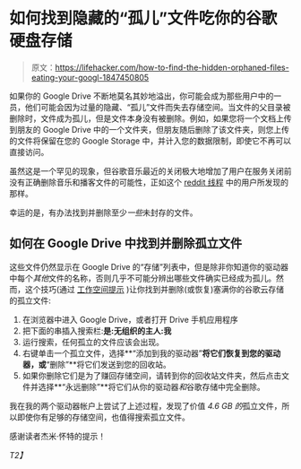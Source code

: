 # 如何找到隐藏的“孤儿”文件吃你的谷歌硬盘存储

> 原文：<https://lifehacker.com/how-to-find-the-hidden-orphaned-files-eating-your-googl-1847450805>

如果你的 Google Drive 不断地莫名其妙地溢出，你可能会成为那些用户中的一员，他们可能会因为过量的隐藏、“孤儿”文件而失去存储空间。当文件的父目录被删除时，文件成为孤儿，但是文件本身没有被删除。例如，如果您将一个文档上传到朋友的 Google Drive 中的一个文件夹，但朋友随后删除了该文件夹，则您上传的文件将保留在您的 Google Storage 中，并计入您的数据限制，即使它不再可以直接访问。



虽然这是一个罕见的现象，但谷歌音乐最近的关闭极大地增加了用户在服务关闭前没有正确删除音乐和播客文件的可能性，正如这个 [reddit 线程](https://www.reddit.com/r/google/comments/oz3col/psa_google_drive_counting_old_hidden_files/) 中的用户所发现的那样。

幸运的是，有办法找到并删除至少*一些*未封存的文件。

## 如何在 Google Drive 中找到并删除孤立文件

这些文件仍然显示在 Google Drive 的“存储”列表中，但是除非你知道你的驱动器中每个*其他*文件的名称，否则几乎不可能分辨出哪些文件确实已经成为孤儿。然而，这个技巧(通过 [工作空间提示](https://gsuitetips.com/tips/drive/find-an-orphaned-file-with-an-advanced-search-in-drive/) )让你找到并删除(或恢复)塞满你的谷歌云存储的孤立文件:

1.  在浏览器中进入 Google Drive，或者打开 Drive 手机应用程序
2.  把下面的串插入搜索栏:**是:无组织的主人:我**
3.  运行搜索，任何孤立的文件应该会出现。
4.  右键单击一个孤立文件，选择**“添加到我的驱动器”**将它们恢复到您的驱动器，或**“删除”**将它们发送到您的回收站。
5.  如果你删除它们是为了赚回存储空间，请转到你的回收站文件夹，然后点击文件并选择**“永远删除”**将它们从你的驱动器*和*谷歌存储中完全删除。

我在我的两个驱动器帐户上尝试了上述过程，发现了价值 *4.6 GB 的*孤立文件，所以即使你有足够的存储空间，也值得搜索孤立文件。

感谢读者杰米·怀特的提示！

*T2】*